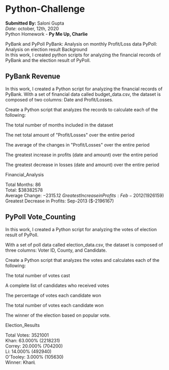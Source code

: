 # Python-Challenge
**Submitted By:** Saloni Gupta\
_Date_: october, 12th, 2020\
Python Homework - **Py Me Up, Charlie**

PyBank and PyPoll
PyBank: Analysis on monthly Profit/Loss data
PyPoll: Analysis on election result
Background\
In this work, I created python scripts for analyzing the financial records of PyBank and the election result of PyPoll.

PyBank
Revenue
----------------

In this work, I created a Python script for analyzing the financial records of PyBank. With a set of financial data called budget_data.csv, the dataset is composed of two columns: Date and Profit/Losses.

Create a Python script that analyzes the records to calculate each of the following:

The total number of months included in the dataset

The net total amount of "Profit/Losses" over the entire period

The average of the changes in "Profit/Losses" over the entire period

The greatest increase in profits (date and amount) over the entire period

The greatest decrease in losses (date and amount) over the entire period

Financial_Analysis

Total Months: 86 \
Total: $38382578 \
Average  Change: $-2315.12 \
Greatest Increase in Profits: Feb-2012 ($1926159)\
Greatest Decrease in Profits: Sep-2013 ($-2196167)

PyPoll
Vote_Counting
--------------------
In this work, I created a Python script for analyzing the votes of election result of PyPoll.

With a set of poll data called election_data.csv, the dataset is composed of three columns: Voter ID, County, and Candidate.

Create a Python script that analyzes the votes and calculates each of the following:

The total number of votes cast

A complete list of candidates who received votes

The percentage of votes each candidate won

The total number of votes each candidate won

The winner of the election based on popular vote.

Election_Results

Total Votes: 3521001\
Khan: 63.000% (2218231)\
Correy: 20.000% (704200)\
Li: 14.000% (492940)\
O'Tooley: 3.000% (105630)\
Winner: Khan\
